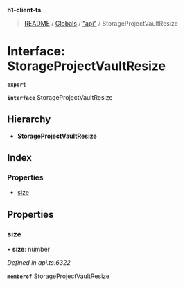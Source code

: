 **h1-client-ts**

> [README](../README.md) / [Globals](../globals.md) / ["api"](../modules/_api_.md) / StorageProjectVaultResize

# Interface: StorageProjectVaultResize

**`export`** 

**`interface`** StorageProjectVaultResize

## Hierarchy

* **StorageProjectVaultResize**

## Index

### Properties

* [size](_api_.storageprojectvaultresize.md#size)

## Properties

### size

•  **size**: number

*Defined in api.ts:6322*

**`memberof`** StorageProjectVaultResize
